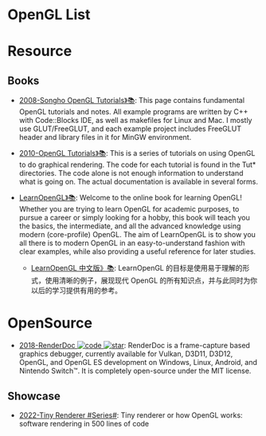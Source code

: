 # OpenGL List

# Resource

## Books

- [2008-Songho OpenGL Tutorials》📚](http://www.songho.ca/opengl/index.html): This page contains fundamental OpenGL tutorials and notes. All example programs are written by C++ with Code::Blocks IDE, as well as makefiles for Linux and Mac. I mostly use GLUT/FreeGLUT, and each example project includes FreeGLUT header and library files in it for MinGW environment.

- [2010-OpenGL Tutorials》📚](https://github.com/paroj/gltut): This is a series of tutorials on using OpenGL to do graphical rendering. The code for each tutorial is found in the Tut\* directories. The code alone is not enough information to understand what is going on. The actual documentation is available in several forms.

- [LearnOpenGL》📚](https://github.com/JoeyDeVries/LearnOpenGL): Welcome to the online book for learning OpenGL! Whether you are trying to learn OpenGL for academic purposes, to pursue a career or simply looking for a hobby, this book will teach you the basics, the intermediate, and all the advanced knowledge using modern (core-profile) OpenGL. The aim of LearnOpenGL is to show you all there is to modern OpenGL in an easy-to-understand fashion with clear examples, while also providing a useful reference for later studies.

  - [LearnOpenGL 中文版》📚](https://learnopengl-cn.github.io/): LearnOpenGL 的目标是使用易于理解的形式，使用清晰的例子，展现现代 OpenGL 的所有知识点，并与此同时为你以后的学习提供有用的参考。

# OpenSource

- [2018-RenderDoc ![code](https://ng-tech.icu/assets/code.svg) ![star](https://img.shields.io/github/stars/baldurk/renderdoc)](https://github.com/baldurk/renderdoc): RenderDoc is a frame-capture based graphics debugger, currently available for Vulkan, D3D11, D3D12, OpenGL, and OpenGL ES development on Windows, Linux, Android, and Nintendo Switch™. It is completely open-source under the MIT license.

## Showcase

- [2022-Tiny Renderer #Series#](https://github.com/ssloy/tinyrenderer/wiki): Tiny renderer or how OpenGL works: software rendering in 500 lines of code

